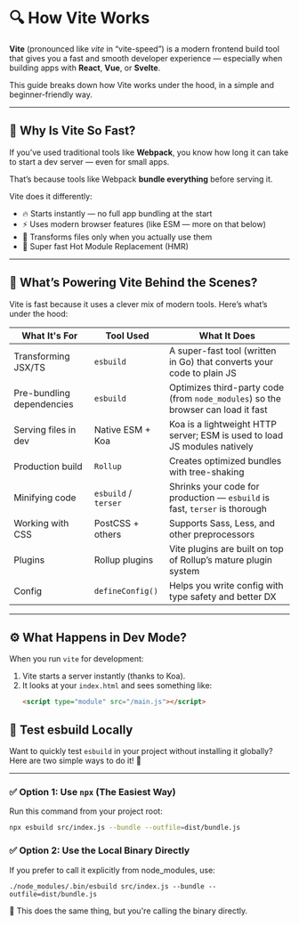 # 🔍 How Vite Works

**Vite** (pronounced like _vite_ in “vite-speed”) is a modern frontend build tool that gives you a fast and smooth developer experience — especially when building apps with **React**, **Vue**, or **Svelte**.

This guide breaks down how Vite works under the hood, in a simple and beginner-friendly way.

---

## 🚀 Why Is Vite So Fast?

If you’ve used traditional tools like **Webpack**, you know how long it can take to start a dev server — even for small apps.

That’s because tools like Webpack **bundle everything** before serving it.

Vite does it differently:

- 🔥 Starts instantly — no full app bundling at the start
- ⚡ Uses modern browser features (like ESM — more on that below)
- 🧠 Transforms files only when you actually use them
- 🔄 Super fast Hot Module Replacement (HMR)

---

## 🧱 What’s Powering Vite Behind the Scenes?

Vite is fast because it uses a clever mix of modern tools. Here’s what’s under the hood:

| What It's For             | Tool Used            | What It Does                                                                     |
| ------------------------- | -------------------- | -------------------------------------------------------------------------------- |
| Transforming JSX/TS       | `esbuild`            | A super-fast tool (written in Go) that converts your code to plain JS            |
| Pre-bundling dependencies | `esbuild`            | Optimizes third-party code (from `node_modules`) so the browser can load it fast |
| Serving files in dev      | Native ESM + Koa     | Koa is a lightweight HTTP server; ESM is used to load JS modules natively        |
| Production build          | `Rollup`             | Creates optimized bundles with tree-shaking                                      |
| Minifying code            | `esbuild` / `terser` | Shrinks your code for production — `esbuild` is fast, `terser` is thorough       |
| Working with CSS          | PostCSS + others     | Supports Sass, Less, and other preprocessors                                     |
| Plugins                   | Rollup plugins       | Vite plugins are built on top of Rollup’s mature plugin system                   |
| Config                    | `defineConfig()`     | Helps you write config with type safety and better DX                            |

---

## ⚙️ What Happens in Dev Mode?

When you run `vite` for development:

1. Vite starts a server instantly (thanks to Koa).
2. It looks at your `index.html` and sees something like:
   ```html
   <script type="module" src="/main.js"></script>
   ```

## 🧪 Test esbuild Locally

Want to quickly test `esbuild` in your project without installing it globally? Here are two simple ways to do it! 🚀

---

### ✅ Option 1: Use `npx` (The Easiest Way)

Run this command from your project root:

```bash
npx esbuild src/index.js --bundle --outfile=dist/bundle.js
```

### ✅ Option 2: Use the Local Binary Directly

If you prefer to call it explicitly from node_modules, use:

```
./node_modules/.bin/esbuild src/index.js --bundle --outfile=dist/bundle.js
```

👀 This does the same thing, but you're calling the binary directly.
